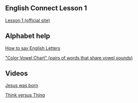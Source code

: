 ## English Connect Lesson 1 
<a href="https://rise.articulate.com/share/itxCd1fxmvi8vmPwszG1As-C3eOBBLSA#/lessons/stOm3vVUKm91WkU-Y1UlTDFoxZM1q4lK">Lesson 1 (official site)</a>


## Alphabet help 
<a href="https://youtu.be/MvNdsUJDphU?si=PpEx7NuE_kF0c32u&t=100">How to say English Letters</a>

<a href="https://americanenglish.state.gov/resources/color-vowel-chart">"Color Vowel Chart" (pairs of words that share vowel sounds)</a>



## Videos

<a href="https://www.churchofjesuschrist.org/study/manual/new-testament-stories-for-young-readers/24-jesus-was-born?lang=eng">Jesus was born</a>

<a href="https://www.youtube.com/watch?v=PtGQnPlK_Ac&t">Think versus Thing</a>
